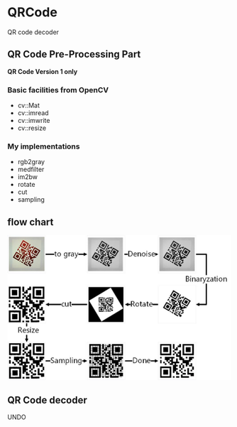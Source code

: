 # QRCode
QR code decoder

## QR Code Pre-Processing Part
**QR Code Version 1 only**

### Basic facilities from OpenCV
- cv::Mat
- cv::imread
- cv::imwrite
- cv::resize

### My implementations
- rgb2gray
- medfilter
- im2bw
- rotate
- cut
- sampling

## flow chart
![flow_chart](flow_chart.jpg)  


## QR Code decoder
UNDO  
